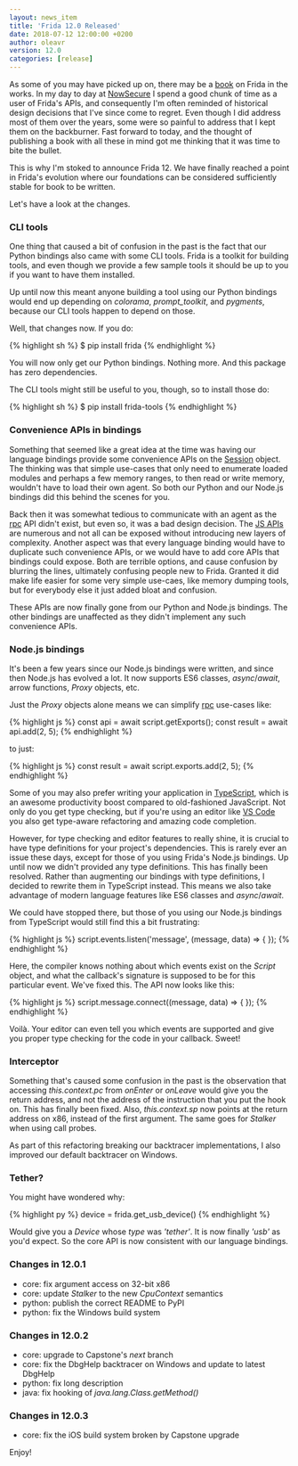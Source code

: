 ```yaml
---
layout: news_item
title: 'Frida 12.0 Released'
date: 2018-07-12 12:00:00 +0200
author: oleavr
version: 12.0
categories: [release]
---
```


As some of you may have picked up on, there may be a [book][] on Frida in the
works. In my day to day at [NowSecure][] I spend a good chunk of time as a user
of Frida's APIs, and consequently I'm often reminded of historical design
decisions that I've since come to regret. Even though I did address most of
them over the years, some were so painful to address that I kept them on the
backburner. Fast forward to today, and the thought of publishing a book with
all these in mind got me thinking that it was time to bite the bullet.

This is why I'm stoked to announce Frida 12. We have finally reached a point
in Frida's evolution where our foundations can be considered sufficiently stable
for book to be written.

Let's have a look at the changes.

### CLI tools

One thing that caused a bit of confusion in the past is the fact that our
Python bindings also came with some CLI tools. Frida is a toolkit for building
tools, and even though we provide a few sample tools it should be up to you if
you want to have them installed.

Up until now this meant anyone building a tool using our Python bindings would
end up depending on *colorama*, *prompt_toolkit*, and *pygments*, because our
CLI tools happen to depend on those.

Well, that changes now. If you do:

{% highlight sh %}
$ pip install frida
{% endhighlight %}

You will now only get our Python bindings. Nothing more. And this package has
zero dependencies.

The CLI tools might still be useful to you, though, so to install those do:

{% highlight sh %}
$ pip install frida-tools
{% endhighlight %}

### Convenience APIs in bindings

Something that seemed like a great idea at the time was having our language
bindings provide some convenience APIs on the [Session][] object. The thinking
was that simple use-cases that only need to enumerate loaded modules and perhaps
a few memory ranges, to then read or write memory, wouldn't have to load their
own agent. So both our Python and our Node.js bindings did this behind the
scenes for you.

Back then it was somewhat tedious to communicate with an agent as the [rpc][]
API didn't exist, but even so, it was a bad design decision. The [JS APIs][]
are numerous and not all can be exposed without introducing new layers of
complexity. Another aspect was that every language binding would have to
duplicate such convenience APIs, or we would have to add core APIs that
bindings could expose. Both are terrible options, and cause confusion by
blurring the lines, ultimately confusing people new to Frida. Granted it did
make life easier for some very simple use-caes, like memory dumping tools, but
for everybody else it just added bloat and confusion.

These APIs are now finally gone from our Python and Node.js bindings. The other
bindings are unaffected as they didn't implement any such convenience APIs.

### Node.js bindings

It's been a few years since our Node.js bindings were written, and since then
Node.js has evolved a lot. It now supports ES6 classes, *async*/*await*, arrow
functions, *Proxy* objects, etc.

Just the *Proxy* objects alone means we can simplify [rpc][] use-cases like:

{% highlight js %}
const api = await script.getExports();
const result = await api.add(2, 5);
{% endhighlight %}

to just:

{% highlight js %}
const result = await script.exports.add(2, 5);
{% endhighlight %}

Some of you may also prefer writing your application in [TypeScript][], which
is an awesome productivity boost compared to old-fashioned JavaScript. Not only
do you get type checking, but if you're using an editor like [VS Code][] you
also get type-aware refactoring and amazing code completion.

However, for type checking and editor features to really shine, it is crucial to
have type definitions for your project's dependencies. This is rarely ever an
issue these days, except for those of you using Frida's Node.js bindings.
Up until now we didn't provided any type definitions. This has finally been
resolved. Rather than augmenting our bindings with type definitions, I decided
to rewrite them in TypeScript instead. This means we also take advantage of
modern language features like ES6 classes and *async*/*await*.

We could have stopped there, but those of you using our Node.js bindings from
TypeScript would still find this a bit frustrating:

{% highlight js %}
script.events.listen('message', (message, data) => {
});
{% endhighlight %}

Here, the compiler knows nothing about which events exist on the *Script*
object, and what the callback's signature is supposed to be for this particular
event. We've fixed this. The API now looks like this:

{% highlight js %}
script.message.connect((message, data) => {
});
{% endhighlight %}

Voilà. Your editor can even tell you which events are supported and give you
proper type checking for the code in your callback. Sweet!

### Interceptor

Something that's caused some confusion in the past is the observation that
accessing *this.context.pc* from *onEnter* or *onLeave* would give you the
return address, and not the address of the instruction that you put the hook
on. This has finally been fixed. Also, *this.context.sp* now points at the
return address on x86, instead of the first argument. The same goes for
*Stalker* when using call probes.

As part of this refactoring breaking our backtracer implementations, I also
improved our default backtracer on Windows.

### Tether?

You might have wondered why:

{% highlight py %}
device = frida.get_usb_device()
{% endhighlight %}

Would give you a *Device* whose *type* was *'tether'*. It is now finally *'usb'*
as you'd expect. So the core API is now consistent with our language bindings.

### Changes in 12.0.1

- core: fix argument access on 32-bit x86
- core: update *Stalker* to the new *CpuContext* semantics
- python: publish the correct README to PyPI
- python: fix the Windows build system

### Changes in 12.0.2

- core: upgrade to Capstone's *next* branch
- core: fix the DbgHelp backtracer on Windows and update to latest DbgHelp
- python: fix long description
- java: fix hooking of *java.lang.Class.getMethod()*

### Changes in 12.0.3

- core: fix the iOS build system broken by Capstone upgrade

Enjoy!


[NowSecure]: https://www.nowsecure.com/
[book]: https://twitter.com/fridadotre/status/950085837445836800
[Session]: https://gist.github.com/oleavr/e6af8791adbef8fbde06#file-frida-core-1-0-vapi-L201-L226
[rpc]: https://frida.re/docs/javascript-api/#rpc
[JS APIs]: https://frida.re/docs/javascript-api/
[TypeScript]: https://www.typescriptlang.org/
[VS Code]: https://code.visualstudio.com/
